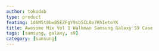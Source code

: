 ```yaml
---
author: tokodab
type: product
featimg: 1d6M5t8bwBSEZFgY9sb5CL8o7RhIetoYK
title: Awesome Mix Vol 1 Walkman Samsung Galaxy S9 Case
tags: [samsung, galaxy, s9]
category: [samsung]
---
```

